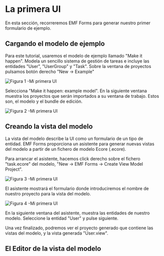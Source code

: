 # La primera UI

En esta sección, recorreremos EMF Forms para generar nuestro primer formulario de ejemplo.


## Cargando el modelo de ejemplo

Para este tutorial, usaremos el modelo de ejemplo llamado "Make it happen". Modela un sencillo sistema de gestión de tareas e incluye las entidades "User", "UserGroup" y "Task". Sobre la ventana de proyectos pulsamos botón derecho "New -> Example"

![Figura 1 -Mi primera UI](http://i.imgur.com/7JSnmZt.png)

Selecciona "Make it happen: example model". En la siguiente ventana muestra los proyectos que serán importados a su ventana de trabajo. Estos son, el modelo y el bundle de edición.

![Figura 2 -Mi primera UI](http://i.imgur.com/QVAnve7.png)


## Creando la vista del modelo

La vista del modelo describe la UI como un formulario de un tipo de entidad. EMF Forms proporciona un asistente para generar nuevas vistas del modelo a partir de un fichero de modelo Ecore (.ecore).

Para arrancar el asistente, hacemos click derecho sobre el fichero "task.ecore" del modelo, "New -> EMF Forms -> Create View Model Project".

![Figura 3 -Mi primera UI](http://i.imgur.com/M1mdlhJ.png)

El asistente mostrará el formulario donde introduciremos el nombre de nuestro proyecto para la vista del modelo.

![Figura 4 -Mi primera UI](http://i.imgur.com/DA5YjKL.png)

En la siguiente ventana del asistente, muestra las entidades de nuestro modelo. Seleccione la entidad "User" y pulse siguiente.

Una vez finalizado, podremos ver el proyecto generado que contiene las vistas del modelo, y la vista generada "User.view".

## El Editor de la vista del modelo
